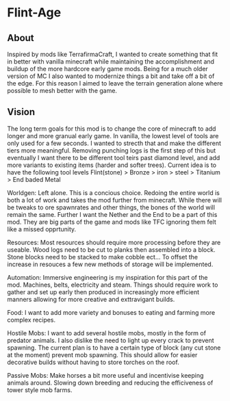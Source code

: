 # Flint-Age

## About

Inspired by mods like TerrafirmaCraft, I wanted to create something that fit in better with vanilla minecraft while maintaining the accomplishment and buildup of the more hardcore early game mods. Being for a much older version of MC I also wanted to modernize things a bit and take off a bit of the edge. For this reason I aimed to leave the terrain generation alone where possible to mesh better with the game.

## Vision

The long term goals for this mod is to change the core of minecraft to add longer and more granual early game. In vanilla, the lowest level of tools are only used for a few seconds. I wanted to strecth that and make the different tiers more meaningful. Removing punching logs is the first step of this but eventually I want there to be different tool teirs past diamond level, and add more variants to existing items (harder and softer trees). Current idea is to have the following tool levels Flint(stone) > Bronze > iron > steel > Titanium > End baded Metal

Worldgen: Left alone. This is a concious choice. Redoing the entire world is both a lot of work and takes the mod further from minecraft. While there will be tweaks to ore spawnrates and other things, the bones of the world will remain the same. Further I want the Nether and the End to be a part of this mod. They are big parts of the game and mods like TFC ignoring them felt like a missed opprtunity.

Resources: Most resources should require more processing before they are useable. Wood logs need to be cut to planks then assembled into a block. Stone blocks need to be stacked to make cobble ect... To offset the increase in resouces a few new methods of storage will be implemented.

Automation: Immersive engineering is my inspiration for this part of the mod. Machines, belts, electricity and steam. Things should require work to gather and set up early then produced in increasingly more efficient manners allowing for more creative and exttravigant builds. 

Food: I want to add more variety and bonuses to eating and farming more complex recipes. 

Hostile Mobs: I want to add several hostile mobs, mostly in the form of predator animals. I also dislike the need to light up every crack to prevent spawning. The current plan is to have a certain type of block (any cut stone at the moment) prevent mob spawning. This should allow for easier decorative builds without having to store torches on the roof.

Passive Mobs: Make horses a bit more useful and incentivise keeping animals around. Slowing down breeding and reducing the efficiveness of tower style mob farms.
